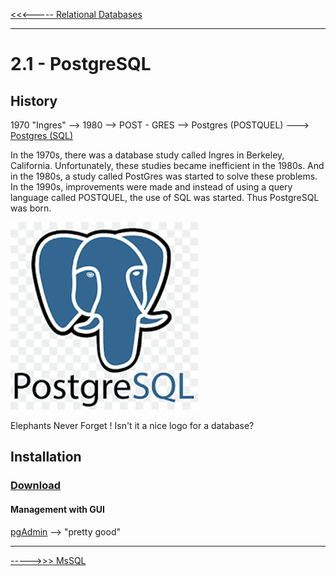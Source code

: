 
[<<<----- Relational Databases](../../../blob/main/topics/relational.databases.md)

---

# 2.1 - PostgreSQL

## History

1970 "Ingres" --> 1980 --> POST - GRES --> Postgres (POSTQUEL) ---> [Postgres (SQL)](https://en.wikipedia.org/wiki/PostgreSQL)

In the 1970s, there was a database study called Ingres in Berkeley, California. Unfortunately, these studies became inefficient in the 1980s.
And in the 1980s, a study called PostGres was started to solve these problems. In the 1990s, improvements were made and instead of using a query language called POSTQUEL, the use of SQL was started. Thus PostgreSQL was born.

![PostgreSQL](https://raw.githubusercontent.com/devrimmehmet/SQL/main/images/PostgreSQL-logo.png)

Elephants Never Forget !
Isn't it a nice logo for a database?

## Installation

### [Download](https://www.postgresql.org/download/)

#### Management with GUI 
[pgAdmin](https://www.pgadmin.org/) --> "pretty good"



---

[----->>> MsSQL](../../../blob/main/topics/mssql.md)
